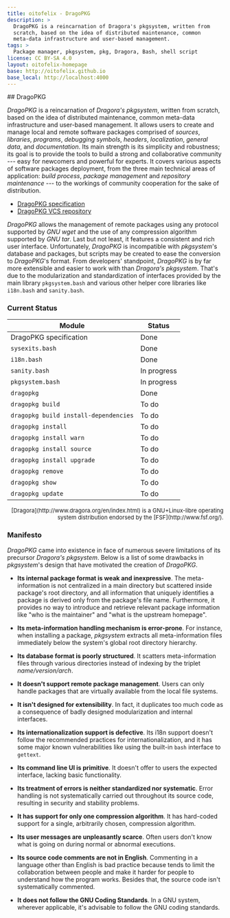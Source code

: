 ```yaml
---
title: oitofelix - DragoPKG
description: >
  DragoPKG is a reincarnation of Dragora's pkgsystem, written from
  scratch, based on the idea of distributed maintenance, common
  meta-data infrastructure and user-based management.
tags: >
  Package manager, pkgsystem, pkg, Dragora, Bash, shell script
license: CC BY-SA 4.0
layout: oitofelix-homepage
base: http://oitofelix.github.io
base_local: http://localhost:4000
---
```

<div id="markdown" markdown="1">
## DragoPKG

_DragoPKG_ is a reincarnation of _Dragora's pkgsystem_, written from
scratch, based on the idea of distributed maintenance, common
meta-data infrastructure and user-based management.  It allows users
to create and manage local and remote software packages comprised of
_sources_, _libraries_, _programs_, _debugging symbols_, _headers_,
_localization_, _general data_, and _documentation_.  Its main
strength is its simplicity and robustness; its goal is to provide the
tools to build a strong and collaborative community --- easy for
newcomers and powerful for experts.  It covers various aspects of
software packages deployment, from the three main technical areas of
application: _build process_, _package management_ and _repository
maintenance_ --- to the workings of community cooperation for the sake
of distribution.

- [DragoPKG specification](specification.html)
- [DragoPKG VCS repository](https://github.com/oitofelix/dragopkg/)

_DragoPKG_ allows the management of remote packages using any protocol
supported by _GNU wget_ and the use of any compression algorithm
supported by _GNU tar_.  Last but not least, it features a consistent
and rich user interface.  Unfortunately, _DragoPKG_ is incompatible
with _pkgsystem_'s database and packages, but scripts may be created
to ease the conversion to _DragoPKG_'s format.  From developers'
standpoint, _DragoPKG_ is by far more extensible and easier to work
with than _Dragora's pkgsystem_.  That's due to the modularization and
standardization of interfaces provided by the main library
`pkgsystem.bash` and various other helper core libraries like
`i18n.bash` and `sanity.bash`.

<h3 style="margin-bottom: 0px;">Current Status</h3>

Module | Status
--------|--------
DragoPKG specification | Done
`sysexits.bash` | Done
`i18n.bash` | Done
`sanity.bash` | In progress
`pkgsystem.bash` | In progress
`dragopkg` | Done
`dragopkg build` | To do
`dragopkg build install-dependencies` | To do
`dragopkg install` | To do
`dragopkg install warn` | To do
`dragopkg install source` | To do
`dragopkg install upgrade` | To do
`dragopkg remove` | To do
`dragopkg show` | To do
`dragopkg update` | To do


<div style="font-size: small; text-align: right" markdown="1">
[Dragora](http://www.dragora.org/en/index.html) is a GNU+Linux-libre
operating system distribution endorsed by the
[FSF](http://www.fsf.org/).
</div>


### Manifesto

_DragoPKG_ came into existence in face of numerous severe limitations
of its precursor _Dragora's pkgsystem_.  Below is a list of some
drawbacks in _pkgsystem_'s design that have motivated the creation of
_DragoPKG_.

- __Its internal package format is weak and inexpressive__.  The
  meta-information is not centralized in a main directory but
  scattered inside package's root directory, and all information that
  uniquely identifies a package is derived only from the package's
  file name.  Furthermore, it provides no way to introduce and
  retrieve relevant package information like "who is the maintainer"
  and "what is the upstream homepage".

- __Its meta-information handling mechanism is error-prone__.  For
  instance, when installing a package, _pkgsystem_ extracts all
  meta-information files immediately below the system's global root
  directory hierarchy.

- __Its database format is poorly structured__.  It scatters
  meta-information files through various directories instead of
  indexing by the triplet _name/version/arch_.

- __It doesn't support remote package management__.  Users can only
  handle packages that are virtually available from the local file
  systems.

- __It isn't designed for extensibility__.  In fact, it duplicates too
  much code as a consequence of badly designed modularization and
  internal interfaces.

- __Its internationalization support is defective__.  Its i18n support
  doesn't follow the recommended practices for internationalization,
  and it has some major known vulnerabilities like using the built-in
  `bash` interface to `gettext`.

- __Its command line UI is primitive__.  It doesn't offer to users the
  expected interface, lacking basic functionality.

- __Its treatment of errors is neither standardized nor systematic__.
  Error handling is not systematically carried out throughout its
  source code, resulting in security and stability problems.

- __It has support for only one compression algorithm__.  It has
  hard-coded support for a single, arbitrarily chosen, compression
  algorithm.

- __Its user messages are unpleasantly scarce__.  Often users don't
  know what is going on during normal or abnormal executions.

- __Its source code comments are not in English__.  Commenting in a
  language other than English is bad practice because tends to limit
  the collaboration between people and make it harder for people to
  understand how the program works.  Besides that, the source code
  isn't systematically commented.

- __It does not follow the GNU Coding Standards__.  In a GNU system,
  wherever applicable, it's advisable to follow the GNU coding
  standards.


</div>
